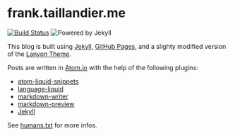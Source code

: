 # frank.taillandier.me

[![Build Status](https://travis-ci.org/DirtyF/frank.taillandier.me.svg?branch=gh-pages)](https://travis-ci.org/DirtyF/frank.taillandier.me) ![Powered by Jekyll](https://img.shields.io/badge/powered%20by-jekyll-blue.svg)

This blog is built using [Jekyll](https://github.com/jekyll/jekyll), [GitHub Pages](https://help.github.com/articles/using-jekyll-as-a-static-site-generator-with-github-pages/), and a slighty modified version of the [Lanyon Theme](https://github.com/poole/lanyon).

Posts are written in [Atom.io](https://atom.io/) with the help of the following plugins:

* [atom-liquid-snippets](https://atom.io/packages/atom-liquid-snippets)
* [language-liquid](https://atom.io/packages/language-liquid)
* [markdown-writer](https://atom.io/packages/markdown-writer)
* [markdown-preview](https://atom.io/packages/markdown-preview)
* [Jekyll](https://github.com/arcath/jekyll-atom)

See [humans.txt](http://frank.taillandier.me/humans.txt) for more infos.
